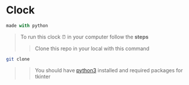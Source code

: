 # **Clock**
  
```python
made with python
```
> To run this clock ⏰ in your computer follow the **steps**
>> Clone this repo in your local with this command
```sh
git clone 
```
>> You should have [python3](https://www.google.com/url?sa=t&source=web&rct=j&url=https://realpython.com/installing-python/&ved=2ahUKEwj43qGPsoP1AhVKS_EDHa5nC70QFnoECCkQAQ&sqi=2&usg=AOvVaw1uZgaq1MKUbzfVvPiovAeF) installed and required packages for tkinter

```sh

```

